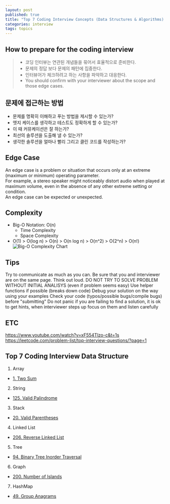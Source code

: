 ```yaml
---
layout: post
published: true
title: "Top 7 Coding Interview Concepts (Data Structures & Algorithms) - Basic I"
categories: interview
tags: topics 
---
```


## How to prepare for the coding interview
> - 코딩 인터뷰는 연관된 개념들을 묶어서 효율적으로 준비한다.
> - 문제의 정답 보다 문제의 패턴에 집중한다.
> - 인터뷰어가 체크하려고 하는 사항을 파악하고 대응한다.
> - You should confirm with your interviewer about the scope and those edge cases.

## 문제에 접근하는 방법
- 문제를 명확히 이해하고 푸는 방법을 제시할 수 있는가?
- 엣지 케이스를 생각하고 테스트도 정확하게 할 수 있는가?
- 이 때 커뮤케이션은 잘 하는가?
- 최선의 솔루션을 도출해 낼 수 있는가?
- 생각한 솔루션을 얼마나 빨리 그리고 클린 코드를 작성하는가?

## Edge Case
An edge case is a problem or situation that occurs only at an extreme (maximum or minimum) operating parameter.  
For example, a stereo speaker might noticeably distort audio when played at maximum volume, even in the absence of any other extreme setting or condition.  
An edge case can be expected or unexpected.

## Complexity
- Big-O Notation: O(n)
  - Time Complexity
  - Space Complexity
- O(1) > O(log n) > O(n) > O(n log n) > O(n^2) > O(2^n) > O(n!)
![Big-O Complexity Chart](https://hanamon.kr/%ec%95%8c%ea%b3%a0%eb%a6%ac%ec%a6%98-time-complexity-%ec%8b%9c%ea%b0%84-%eb%b3%b5%ec%9e%a1%eb%8f%84/big-o-complexity-chart/)

## Tips
Try to communicate as much as you can.
Be sure that you and interviewer are on the same page.
Think out loud.
DO NOT TRY TO SOLVE PROBLEM WITHOUT INITIAL ANALISYS (even if problem seems easy)
Use helper functions if possible (breaks down code)
Debug your solution on the way using your examples
Check your code (typos/possible bugs/compile bugs) before "submitting"
Do not panic if you are failing to find a solution, it is ok to get hints, when interviewer steps up focus on them and listen carefully

## ETC
https://www.youtube.com/watch?v=xF554Tlzo-c&t=1s
https://leetcode.com/problem-list/top-interview-questions/?page=1

## Top 7 Coding Interview Data Structure

1. Array
- [1. Two Sum](/interview/2023/05/21/two-sum/)

2. String
- [125. Valid Palindrome](/interview/2023/05/21/valid-palindrome/)

3. Stack
- [20. Valid Parentheses](/interview/2023/05/21/valid-parentheses/)

4. Linked List
- [206. Reverse Linked List](/interview/2023/05/21/reverse-linked-list/)

5. Tree
- [94. Binary Tree Inorder Traversal](/interview/2023/05/21/binary-tree-inorder-traversal/)

6. Graph
- [200. Number of Islands](/interview/2023/05/21/number-of-islands/)

7. HashMap
- [49. Group Anagrams](/interview/2023/05/21/group-anagrams/)

